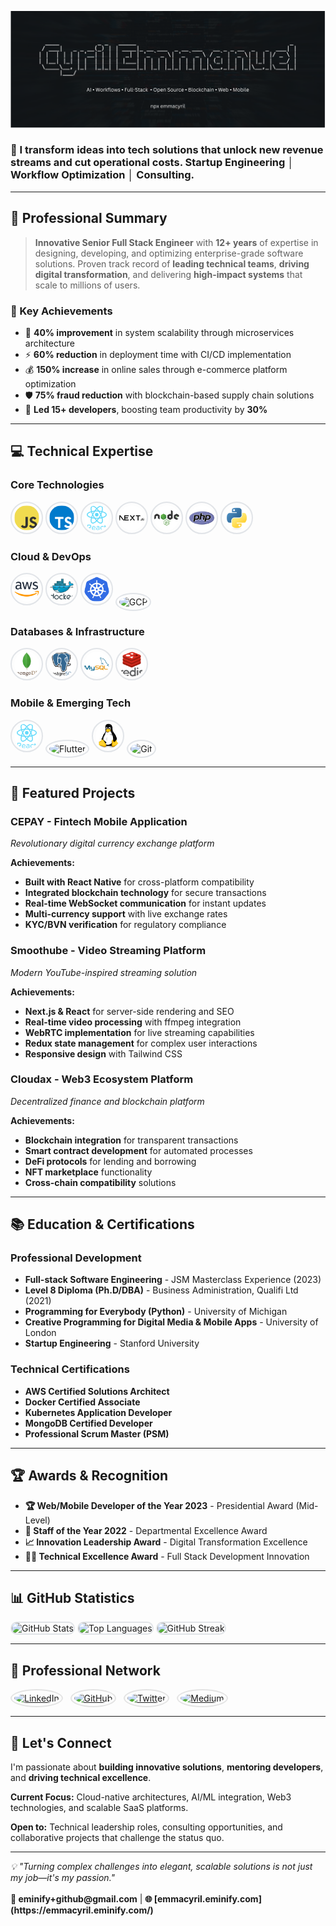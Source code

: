 <style>
  :root {
    --border-light: #e1e4e8;
    --border-dark: #30363d;
    --bg-light: rgba(255,255,255,0.1);
    --bg-dark: rgba(0,0,0,0.1);
  }
  
  @media (prefers-color-scheme: dark) {
    :root {
      --border-color: var(--border-dark);
      --bg-color: var(--bg-dark);
    }
  }
  
  @media (prefers-color-scheme: light) {
    :root {
      --border-color: var(--border-light);
      --bg-color: var(--bg-light);
    }
  }
  
  .tech-icon {
    border-radius: 50% !important;
    border: 2px solid var(--border-color, #e1e4e8) !important;
    padding: 4px !important;
    background-color: var(--bg-color, rgba(255,255,255,0.1)) !important;
  }
  
  .stats-card {
    border-radius: 12px !important;
    border: 2px solid var(--border-color, #e1e4e8) !important;
    background-color: var(--bg-color, rgba(255,255,255,0.05)) !important;
  }
</style>

![Cyril Emmanuel - Senior Full Stack Engineer & Technical Leader](/assets/banner.svg)

<div align="left">
  <h3>🚀 I transform ideas into tech solutions that unlock new revenue streams and cut operational costs. Startup Engineering │ Workflow Optimization │ Consulting.</h3>
</div>

---

## 🎯 Professional Summary

> **Innovative Senior Full Stack Engineer** with **12+ years** of expertise in designing, developing, and optimizing enterprise-grade software solutions. Proven track record of **leading technical teams**, **driving digital transformation**, and delivering **high-impact systems** that scale to millions of users.

### 💼 Key Achievements

- 🔧 **40% improvement** in system scalability through microservices architecture
- ⚡ **60% reduction** in deployment time with CI/CD implementation
- 💰 **150% increase** in online sales through e-commerce platform optimization
- 🛡️ **75% fraud reduction** with blockchain-based supply chain solutions
- 👥 **Led 15+ developers**, boosting team productivity by **30%**

---

## 💻 Technical Expertise

### **Core Technologies**

<div align="left">
  <img src="https://raw.githubusercontent.com/devicons/devicon/master/icons/javascript/javascript-original.svg" alt="JavaScript" width="40" height="40" class="tech-icon">
  <img src="https://raw.githubusercontent.com/devicons/devicon/master/icons/typescript/typescript-original.svg" alt="TypeScript" width="40" height="40" class="tech-icon">
  <img src="https://raw.githubusercontent.com/devicons/devicon/master/icons/react/react-original-wordmark.svg" alt="React" width="40" height="40" class="tech-icon">
  <img src="https://raw.githubusercontent.com/devicons/devicon/master/icons/nextjs/nextjs-original-wordmark.svg" alt="Next.js" width="40" height="40" class="tech-icon">
  <img src="https://raw.githubusercontent.com/devicons/devicon/master/icons/nodejs/nodejs-original-wordmark.svg" alt="Node.js" width="40" height="40" class="tech-icon">
  <img src="https://raw.githubusercontent.com/devicons/devicon/master/icons/php/php-original.svg" alt="PHP" width="40" height="40" class="tech-icon">
  <img src="https://raw.githubusercontent.com/devicons/devicon/master/icons/python/python-original.svg" alt="Python" width="40" height="40" class="tech-icon">
</div>

### **Cloud & DevOps**

<div align="left">
  <img src="https://raw.githubusercontent.com/devicons/devicon/master/icons/amazonwebservices/amazonwebservices-original-wordmark.svg" alt="AWS" width="40" height="40" style="border-radius: 50%; border: 2px solid #e1e4e8; padding: 4px; background-color: rgba(255,255,255,0.1);">
  <img src="https://raw.githubusercontent.com/devicons/devicon/master/icons/docker/docker-original-wordmark.svg" alt="Docker" width="40" height="40" style="border-radius: 50%; border: 2px solid #e1e4e8; padding: 4px; background-color: rgba(255,255,255,0.1);">
  <img src="https://raw.githubusercontent.com/devicons/devicon/master/icons/kubernetes/kubernetes-plain.svg" alt="Kubernetes" width="40" height="40" style="border-radius: 50%; border: 2px solid #e1e4e8; padding: 4px; background-color: rgba(255,255,255,0.1);">
  <img src="https://www.vectorlogo.zone/logos/google_cloud/google_cloud-icon.svg" alt="GCP" width="40" height="40" style="border-radius: 50%; border: 2px solid #e1e4e8; padding: 4px; background-color: rgba(255,255,255,0.1);">
</div>

### **Databases & Infrastructure**

<div align="left">
  <img src="https://raw.githubusercontent.com/devicons/devicon/master/icons/mongodb/mongodb-original-wordmark.svg" alt="MongoDB" width="40" height="40" style="border-radius: 50%; border: 2px solid #e1e4e8; padding: 4px; background-color: rgba(255,255,255,0.1);">
  <img src="https://raw.githubusercontent.com/devicons/devicon/master/icons/postgresql/postgresql-original-wordmark.svg" alt="PostgreSQL" width="40" height="40" style="border-radius: 50%; border: 2px solid #e1e4e8; padding: 4px; background-color: rgba(255,255,255,0.1);">
  <img src="https://raw.githubusercontent.com/devicons/devicon/master/icons/mysql/mysql-original-wordmark.svg" alt="MySQL" width="40" height="40" style="border-radius: 50%; border: 2px solid #e1e4e8; padding: 4px; background-color: rgba(255,255,255,0.1);">
  <img src="https://raw.githubusercontent.com/devicons/devicon/master/icons/redis/redis-original-wordmark.svg" alt="Redis" width="40" height="40" style="border-radius: 50%; border: 2px solid #e1e4e8; padding: 4px; background-color: rgba(255,255,255,0.1);">
</div>

### **Mobile & Emerging Tech**

<div align="left">
  <img src="https://raw.githubusercontent.com/devicons/devicon/master/icons/react/react-original-wordmark.svg" alt="React Native" width="40" height="40" style="border-radius: 50%; border: 2px solid #e1e4e8; padding: 4px; background-color: rgba(255,255,255,0.1);">
  <img src="https://www.vectorlogo.zone/logos/flutterio/flutterio-icon.svg" alt="Flutter" width="40" height="40" style="border-radius: 50%; border: 2px solid #e1e4e8; padding: 4px; background-color: rgba(255,255,255,0.1);">
  <img src="https://raw.githubusercontent.com/devicons/devicon/master/icons/linux/linux-original.svg" alt="Linux" width="40" height="40" style="border-radius: 50%; border: 2px solid #e1e4e8; padding: 4px; background-color: rgba(255,255,255,0.1);">
  <img src="https://www.vectorlogo.zone/logos/git-scm/git-scm-icon.svg" alt="Git" width="40" height="40" style="border-radius: 50%; border: 2px solid #e1e4e8; padding: 4px; background-color: rgba(255,255,255,0.1);">
</div>

---

## 🚀 Featured Projects

### **CEPAY - Fintech Mobile Application**

_Revolutionary digital currency exchange platform_

**Achievements:**

- **Built with React Native** for cross-platform compatibility
- **Integrated blockchain technology** for secure transactions
- **Real-time WebSocket communication** for instant updates
- **Multi-currency support** with live exchange rates
- **KYC/BVN verification** for regulatory compliance

### **Smoothube - Video Streaming Platform**

_Modern YouTube-inspired streaming solution_

**Achievements:**

- **Next.js & React** for server-side rendering and SEO
- **Real-time video processing** with ffmpeg integration
- **WebRTC implementation** for live streaming capabilities
- **Redux state management** for complex user interactions
- **Responsive design** with Tailwind CSS

### **Cloudax - Web3 Ecosystem Platform**

_Decentralized finance and blockchain platform_

**Achievements:**

- **Blockchain integration** for transparent transactions
- **Smart contract development** for automated processes
- **DeFi protocols** for lending and borrowing
- **NFT marketplace** functionality
- **Cross-chain compatibility** solutions

---

## 📚 Education & Certifications

### **Professional Development**

- **Full-stack Software Engineering** - JSM Masterclass Experience (2023)
- **Level 8 Diploma (Ph.D/DBA)** - Business Administration, Qualifi Ltd (2021)
- **Programming for Everybody (Python)** - University of Michigan
- **Creative Programming for Digital Media & Mobile Apps** - University of London
- **Startup Engineering** - Stanford University

### **Technical Certifications**

- **AWS Certified Solutions Architect**
- **Docker Certified Associate**
- **Kubernetes Application Developer**
- **MongoDB Certified Developer**
- **Professional Scrum Master (PSM)**

---

## 🏆 Awards & Recognition

- **🏆 Web/Mobile Developer of the Year 2023** - Presidential Award (Mid-Level)
- **🥇 Staff of the Year 2022** - Departmental Excellence Award
- **📈 Innovation Leadership Award** - Digital Transformation Excellence
- **👨‍💻 Technical Excellence Award** - Full Stack Development Innovation

---

## 📊 GitHub Statistics

<div align="left">
  <img src="https://github-readme-stats.vercel.app/api?username=emmacyril&show_icons=true&theme=radical&hide_border=true" alt="GitHub Stats" style="border-radius: 12px; border: 2px solid #e1e4e8; background-color: rgba(255,255,255,0.05);">
  <img src="https://github-readme-stats.vercel.app/api/top-langs/?username=emmacyril&layout=compact&theme=radical&hide_border=true" alt="Top Languages" style="border-radius: 12px; border: 2px solid #e1e4e8; background-color: rgba(255,255,255,0.05);">
  <img src="https://github-readme-streak-stats.herokuapp.com/?user=emmacyril&theme=radical&hide_border=true" alt="GitHub Streak" style="border-radius: 12px; border: 2px solid #e1e4e8; background-color: rgba(255,255,255,0.05);">
</div>

---

## 🔗 Professional Network

<div align="left">
  
[<picture><source media='(prefers-color-scheme: dark)' srcset='https://api.iconify.design/simple-icons/linkedin.svg?color=white&height=40'><source media='(prefers-color-scheme: light)' srcset='https://api.iconify.design/simple-icons/linkedin.svg?color=0077b5&height=40'><img alt='LinkedIn' src='https://api.iconify.design/simple-icons/linkedin.svg?color=0077b5&height=40' height='40' style='border-radius: 50%; border: 2px solid rgba(0,0,0,0.1); padding: 4px;'></picture>](https://linkedin.com/in/emmacyril)
&nbsp;
[<picture><source media='(prefers-color-scheme: dark)' srcset='https://api.iconify.design/simple-icons/github.svg?color=white&height=40'><source media='(prefers-color-scheme: light)' srcset='https://api.iconify.design/simple-icons/github.svg?color=333&height=40'><img alt='GitHub' src='https://api.iconify.design/simple-icons/github.svg?color=333&height=40' height='40' style='border-radius: 50%; border: 2px solid rgba(0,0,0,0.1); padding: 4px;'></picture>](https://github.com/emmacyril)
&nbsp;
[<picture><source media='(prefers-color-scheme: dark)' srcset='https://api.iconify.design/simple-icons/twitter.svg?color=white&height=40'><source media='(prefers-color-scheme: light)' srcset='https://api.iconify.design/simple-icons/twitter.svg?color=1da1f2&height=40'><img alt='Twitter' src='https://api.iconify.design/simple-icons/twitter.svg?color=1da1f2&height=40' height='40' style='border-radius: 50%; border: 2px solid rgba(0,0,0,0.1); padding: 4px;'></picture>](https://twitter.com/cyrifi)
&nbsp;
[<picture><source media='(prefers-color-scheme: dark)' srcset='https://api.iconify.design/simple-icons/medium.svg?color=white&height=40'><source media='(prefers-color-scheme: light)' srcset='https://api.iconify.design/simple-icons/medium.svg?color=000&height=40'><img alt='Medium' src='https://api.iconify.design/simple-icons/medium.svg?color=000&height=40' height='40' style='border-radius: 50%; border: 2px solid rgba(0,0,0,0.1); padding: 4px;'></picture>](https://dev.to/emmacyril)

</div>

---

## 🤝 Let's Connect

I'm passionate about **building innovative solutions**, **mentoring developers**, and **driving technical excellence**.

**Current Focus:** Cloud-native architectures, AI/ML integration, Web3 technologies, and scalable SaaS platforms.

**Open to:** Technical leadership roles, consulting opportunities, and collaborative projects that challenge the status quo.

---

<div align="left">
  <i>💡 "Turning complex challenges into elegant, scalable solutions is not just my job—it's my passion."</i>
  <br><br>
  <strong>📧 eminify+github@gmail.com</strong> | 
  <strong>🌐 [emmacyril.eminify.com](https://emmacyril.eminify.com/)</strong>
</div>
